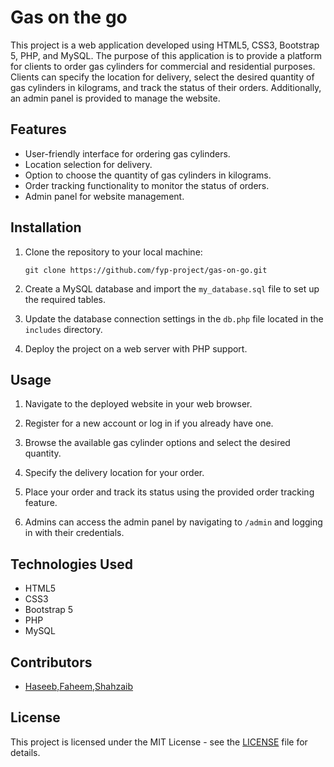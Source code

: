 # Gas on the go

This project is a web application developed using HTML5, CSS3, Bootstrap 5, PHP, and MySQL. The purpose of this application is to provide a platform for clients to order gas cylinders for commercial and residential purposes. Clients can specify the location for delivery, select the desired quantity of gas cylinders in kilograms, and track the status of their orders. Additionally, an admin panel is provided to manage the website.

## Features

- User-friendly interface for ordering gas cylinders.
- Location selection for delivery.
- Option to choose the quantity of gas cylinders in kilograms.
- Order tracking functionality to monitor the status of orders.
- Admin panel for website management.

## Installation

1. Clone the repository to your local machine:

   ```
   git clone https://github.com/fyp-project/gas-on-go.git
   ```

2. Create a MySQL database and import the `my_database.sql` file to set up the required tables.

3. Update the database connection settings in the `db.php` file located in the `includes` directory.

4. Deploy the project on a web server with PHP support.

## Usage

1. Navigate to the deployed website in your web browser.

2. Register for a new account or log in if you already have one.

3. Browse the available gas cylinder options and select the desired quantity.

4. Specify the delivery location for your order.

5. Place your order and track its status using the provided order tracking feature.

6. Admins can access the admin panel by navigating to `/admin` and logging in with their credentials.

## Technologies Used

- HTML5
- CSS3
- Bootstrap 5
- PHP
- MySQL

## Contributors

- [Haseeb,Faheem,Shahzaib](https://github.com/your-username)

## License

This project is licensed under the MIT License - see the [LICENSE](LICENSE) file for details.
